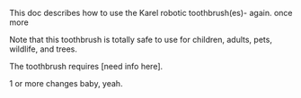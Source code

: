 This doc describes how to use the Karel robotic toothbrush(es)- again. once more

Note that this toothbrush is totally safe to use for children, adults, pets, wildlife, and trees.

The toothbrush requires [need info here].

1 or more changes baby, yeah.
